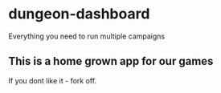 # dungeon-dashboard

Everything you need to run multiple campaigns

## This is a home grown app for our games

If you dont like it - fork off. 

